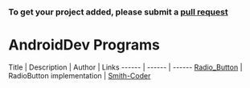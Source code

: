 
### To get your project added, please submit a [pull request](https://github.com/Punithify/sample/pulls)

AndroidDev Programs
======

Title | Description | Author | Links
------        |      ------     |      ------
[Radio_Button](https://github.com/Smith-Coder/Android_Radio_Button.git)  |   RadioButton implementation   |   [Smith-Coder](https://github.com/Smith-Coder)

